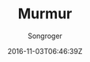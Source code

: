 ---
title: "Murmur"
github: https://github.com/songroger/murmur
demo: http://songroger.github.io/murmur
author: Songroger

ssg:
  - Jekyll
cms:
  - No Cms
date: 2016-11-03T06:46:39Z
github_branch: master
description: "This is another simple theme for jekyll. http://songroger.win/murmur"
stale: false
---